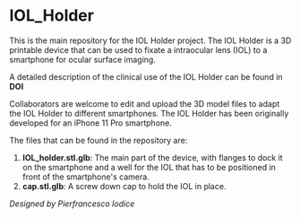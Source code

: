 # IOL_Holder

This is the main repository for the IOL Holder project.
The IOL Holder is a 3D printable device that can be used to fixate a intraocular lens (IOL) to a smartphone for ocular surface imaging.

A detailed description of the clinical use of the IOL Holder can be found in __DOI__

Collaborators are welcome to edit and upload the 3D model files to adapt the IOL Holder to different smartphones.
The IOL Holder has been originally developed for an iPhone 11 Pro smartphone.

The files that can be found in the repository are:

1. **IOL_holder.stl.glb**: The main part of the device, with flanges to dock it on the smartphone and a well for the IOL that has to be positioned in front of the smartphone's camera.
2. **cap.stl.glb**: A screw down cap to hold the IOL in place.

*Designed by Pierfrancesco Iodice*
